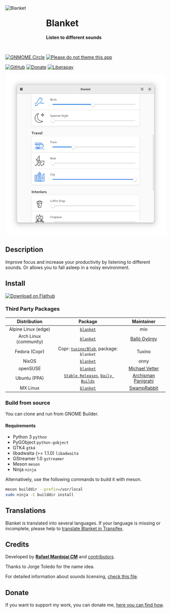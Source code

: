 <img src="brand/logo.svg" alt="Blanket" width="128" height="128" align="left"/>

# Blanket

**Listen to different sounds**

<br>

[![GNMOME Circle](https://gitlab.gnome.org/Teams/Circle/-/raw/master/assets/button/badge.svg)](https://circle.gnome.org/)
[![Please do not theme this app](https://stopthemingmy.app/badge.svg)](https://stopthemingmy.app)

[![GitHub](https://img.shields.io/github/license/rafaelmardojai/blanket.svg)](https://github.com/rafaelmardojai/blanket/blob/master/COPYING)
[![Donate](https://img.shields.io/badge/PayPal-Donate-gray.svg?style=flat&logo=paypal&colorA=0071bb&logoColor=fff)](https://paypal.me/RafaelMardojaiCM)
[![Liberapay](https://img.shields.io/liberapay/receives/rafaelmardojai.svg?logo=liberapay)](https://liberapay.com/rafaelmardojai/donate)

<p align="center">
  <img src="brand/screenshot-1.png"/>
</p>

## Description
Improve focus and increase your productivity by listening to different sounds. Or allows you to fall asleep in a noisy environment.

## Install

<a href="https://flathub.org/apps/details/com.rafaelmardojai.Blanket"><img width="200" alt="Download on Flathub" src="https://flathub.org/assets/badges/flathub-badge-en.png"/></a>

### Third Party Packages 

| Distribution | Package | Maintainer |
|:-:|:-:|:-:|
| Alpine Linux (edge) | [`blanket`](https://pkgs.alpinelinux.org/packages?name=blanket) | mio |
| Arch Linux (community) | [`blanket`](https://archlinux.org/packages/community/any/blanket/) | [Balló György](https://github.com/City-busz) |
| Fedora (Copr) | Copr: [`tuxino/Blob`](https://copr.fedorainfracloud.org/coprs/tuxino/Blob/), package: `blanket` | Tuxino |
| NixOS | [`blanket`](https://search.nixos.org/packages?channel=unstable&show=blanket&from=0&size=50&sort=relevance&type=packages&query=blanket) | onny |
| openSUSE  | [`blanket`](https://build.opensuse.org/package/show/multimedia%3Aapps/blanket) | [Michael Vetter](https://github.com/jubalh) |
| Ubuntu (PPA) | [`Stable Releases`](https://launchpad.net/~apandada1/+archive/ubuntu/blanket), [`Daily Builds`](https://launchpad.net/~apandada1/+archive/ubuntu/blanket-daily) | [Archisman Panigrahi](https://github.com/apandada1) |
| MX Linux | [`blanket`](http://mxrepo.com/mx/repo/pool/main/b/blanket/) | [SwampRabbit](https://github.com/SwampRabbit) |

### Build from source

You can clone and run from GNOME Builder.

#### Requirements

- Python 3 `python`
- PyGObject `python-gobject`
- GTK4 `gtk4`
- libadwaita (>= 1.1.0) `libadwaita`
- GStreamer 1.0 `gstreamer`
- Meson `meson`
- Ninja `ninja`

Alternatively, use the following commands to build it with meson.
```bash
meson builddir --prefix=/usr/local
sudo ninja -C builddir install
```

## Translations
Blanket is translated into several languages. If your language is missing or incomplete, please help to [translate Blanket in Transifex](https://www.transifex.com/rafaelmardojai/blanket/).

## Credits
Developed by **[Rafael Mardojai CM](https://github.com/rafaelmardojai)** and [contributors](https://github.com/rafaelmardojai/blanket/graphs/contributors).

Thanks to Jorge Toledo for the name idea.

For detailed information about sounds licensing, [check this file](https://github.com/rafaelmardojai/blanket/blob/master/SOUNDS_LICENSING.md).

## Donate
If you want to support my work, you can donate me, [here you can find how](https://rafaelmardojai.com/donate/).
